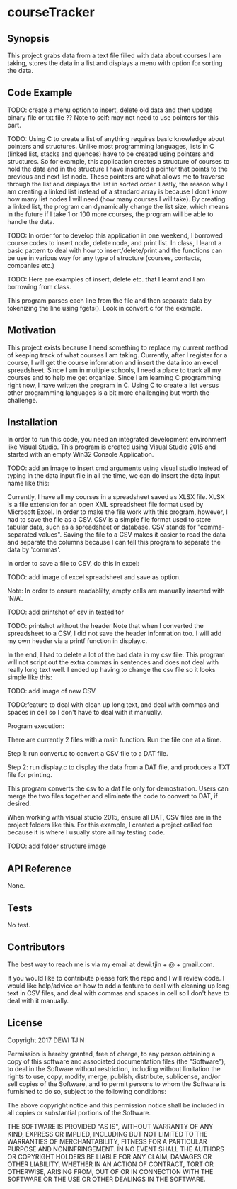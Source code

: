 # courseTracker

## Synopsis

This project grabs data from a text file filled with data about courses I am taking, stores the data in a list and displays a menu with option for sorting the data.

## Code Example

TODO: create a menu option to insert, delete old data and then update binary file or txt file ?? Note to self: may not need to use pointers for this part.

TODO: Using C to create a list of anything requires basic knowledge about pointers and structures.  Unlike most programming languages, lists in C (linked list, stacks and quences) have to be created using pointers and structures.  So for example, this application creates a structure of courses to hold the data and in the structure I have inserted a pointer that points to the previous and next list node.  These pointers are what allows me to traverse through the list and displays the list in sorted order.  Lastly, the reason why I am creating a linked list instead of a standard array is because I don’t know how many list nodes I will need (how many courses I will take). By creating a linked list, the program can dynamically change the list size, which means in the future if I take 1 or 100 more courses, the program will be able to handle the data. 

TODO: In order for to develop this application in one weekend, I borrowed course codes to insert node, delete node, and print list.  In class, I learnt a basic pattern to deal with how to insert/delete/print and the functions can be use in various way for any type of structure (courses, contacts, companies etc.)

TODO: Here are examples of insert, delete etc. that I learnt and I am borrowing from class.

This program parses each line from the file and then separate data by tokenizing the line using fgets(). Look in convert.c for the example.

## Motivation


This project exists because I need something to replace my current method of keeping track of what courses I am taking.  Currently, after I register for a course, I will get the course information and insert the data into an excel spreadsheet.  Since I am in multiple schools, I need a place to track all my courses and to help me get organize.   Since I am learning C programming right now, I have written the program in C.  Using C to create a list versus other programming languages is a bit more challenging but worth the challenge.

## Installation

In order to run this code, you need an integrated development environment like Visual Studio.  This program is created using Visual Studio 2015 and started with an empty Win32 Console Application.

TODO: add an image to insert cmd arguments using visual studio
Instead of typing in the data input file in all the time, we can do insert the data input name like this:

Currently, I have all my courses in a spreadsheet saved as XLSX file.  XLSX is a file extension for an open XML spreadsheet file format used by Microsoft Excel.  In order to make the file work with this program, however, I had to save the file as a CSV.  CSV is a simple file format used to store tabular data, such as a spreadsheet or database.  CSV stands for "comma-separated values".  Saving the file to a CSV makes it easier to read the data and separate the columns because I can tell this program to separate the data by 'commas'.

In order to save a file to CSV, do this in excel:

TODO: add image of excel spreadsheet and save as option.


Note: In order to ensure readablilty, empty cells are manually inserted with 'N/A'.  

TODO: add printshot of csv in texteditor

TODO: printshot without the header
Note that when I converted the spreadsheet to a CSV, I did not save the header information too.  I will add my own header via a printf function in display.c.

In the end, I had to delete a lot of the bad data in my csv file.  This program will not script out the extra commas in sentences and does not deal with really long text well.  I ended up having to change the csv file so it looks simple like this:

TODO: add image of new CSV


TODO:feature to deal with clean up long text, and deal with commas and spaces in cell so I don't have to deal with it manually.

Program execution:

There are currently 2 files with a main function.  Run the file one at a time.

Step 1: run convert.c to convert a CSV file to a DAT file.

Step 2: run display.c to display the data from a DAT file, and produces a TXT file for printing.

This program converts the csv to a dat file only for demostration.  Users can merge the two files together and eliminate the code to convert to DAT, if desired.

When working with visual studio 2015, ensure all DAT, CSV files are in the project folders like this.  For this example, I created a project called foo because it is where I usually store all my testing code.

TODO: add folder structure image

## API Reference

None.

## Tests

No test.

## Contributors

The best way to reach me is via my email at dewi.tjin + @ + gmail.com.

If you would like to contribute please fork the repo and I will review code.  I would like help/advice on how to add a feature to deal with cleaning up long text in CSV files, and deal with commas and spaces in cell so I don't have to deal with it manually.

## License

Copyright 2017 DEWI TJIN

Permission is hereby granted, free of charge, to any person obtaining a copy of this software and associated documentation files (the "Software"), to deal in the Software without restriction, including without limitation the rights to use, copy, modify, merge, publish, distribute, sublicense, and/or sell copies of the Software, and to permit persons to whom the Software is furnished to do so, subject to the following conditions:

The above copyright notice and this permission notice shall be included in all copies or substantial portions of the Software.

THE SOFTWARE IS PROVIDED "AS IS", WITHOUT WARRANTY OF ANY KIND, EXPRESS OR IMPLIED, INCLUDING BUT NOT LIMITED TO THE WARRANTIES OF MERCHANTABILITY, FITNESS FOR A PARTICULAR PURPOSE AND NONINFRINGEMENT. IN NO EVENT SHALL THE AUTHORS OR COPYRIGHT HOLDERS BE LIABLE FOR ANY CLAIM, DAMAGES OR OTHER LIABILITY, WHETHER IN AN ACTION OF CONTRACT, TORT OR OTHERWISE, ARISING FROM, OUT OF OR IN CONNECTION WITH THE SOFTWARE OR THE USE OR OTHER DEALINGS IN THE SOFTWARE.
